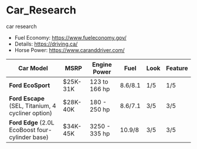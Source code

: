 # Car_Research
car research 
- Fuel Economy: https://www.fueleconomy.gov/
- Details: https://driving.ca/
- Horse Power: https://www.caranddriver.com/

Car Model | MSRP | Engine Power | Fuel | Look | Feature |
-- | -- | -- | -- | -- | -- |
**Ford EcoSport** | $25K-31K | 123 to 166 hp  | 8.6/8.1 |  1/5 | 1/5 | 
**Ford Escape** (SEL, Titanium, 4 cycliner option) | $28K-40K | 180 - 250 hp | 8.6/7.1 |  3/5 | 3/5 |  
**Ford Edge** (2.0L EcoBoost four-cylinder base) | $34K-45K | 3250 - 335 hp  | 10.9/8 |  3/5 | 3/5 | 

